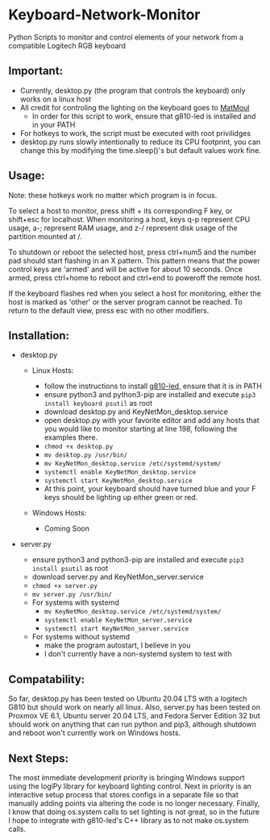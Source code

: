 # Keyboard-Network-Monitor
Python Scripts to monitor and control elements of your network from a compatible Logitech RGB keyboard

## Important:

- Currently, desktop.py (the program that controls the keyboard) only works on a linux host
- All credit for controling the lighting on the keyboard goes to [MatMoul](https://github.com/MatMoul/g810-led)
    - In order for this script to work, ensure that g810-led is installed and in your PATH
- For hotkeys to work, the script must be executed with root privilidges
- desktop.py runs slowly intentionally to reduce its CPU footprint, you can change this by modifying the time.sleep()'s but default values work fine.

## Usage:

Note: these hotkeys work no matter which program is in focus.

To select a host to monitor, press shift + its corresponding F key, or shift+esc for localhost. When monitoring a host, keys q-p represent CPU usage, a-; represent RAM usage, and z-/ represent disk usage of the partition mounted at /. 

To shutdown or reboot the selected host, press ctrl+num5 and the number pad should start flashing in an X pattern. This pattern means that the power control keys are 'armed' and will be active for about 10 seconds. Once armed, press ctrl+home to reboot and ctrl+end to poweroff the remote host.

If the keyboard flashes red when you select a host for monitoring, either the host is marked as 'other' or the server program cannot be reached. To return to the default view, press esc with no other modifiers. 

## Installation:

- desktop.py
    - Linux Hosts:
        - follow the instructions to install [g810-led](https://github.com/MatMoul/g810-led/blob/master/INSTALL.md), ensure that it is in PATH
        - ensure python3 and python3-pip are installed and execute `pip3 install keyboard psutil` as root
        - download desktop.py and KeyNetMon_desktop.service
        - open desktop.py with your favorite editor and add any hosts that you would like to monitor starting at line 198, following the examples there.
        - `chmod +x desktop.py`
        - `mv desktop.py /usr/bin/`
        - `mv KeyNetMon_desktop.service /etc/systemd/system/`
        - `systemctl enable KeyNetMon_desktop.service`
        - `systemctl start KeyNetMon_desktop.service`
        - At this point, your keyboard should have turned blue and your F keys should be lighting up either green or red.

    - Windows Hosts:
        - Coming Soon
    
- server.py
    - ensure python3 and python3-pip are installed and execute `pip3 install psutil` as root
    - download server.py and KeyNetMon_server.service
    - `chmod +x server.py`
    - `mv server.py /usr/bin/`
    - For systems with systemd
        - `mv KeyNetMon_desktop.service /etc/systemd/system/`
        - `systemctl enable KeyNetMon_server.service`
        - `systemctl start KeyNetMon_server.service`
    - For systems without systemd
        - make the program autostart, I believe in you
        - I don't currently have a non-systemd system to test with
    
## Compatability:

So far, desktop.py has been tested on Ubuntu 20.04 LTS with a logitech G810 but should work on nearly all linux. Also, server.py has been tested on Proxmox VE 6.1, Ubuntu server 20.04 LTS, and Fedora Server Edition 32 but should work on anything that can run python and pip3, although shutdown and reboot won't currently work on Windows hosts.

## Next Steps:

The most immediate development priority is bringing Windows support using the logiPy library for keyboard lighting control. Next in priority is an interactive setup process that stores configs in a separate file so that manually adding points via altering the code is no longer necessary. Finally, I know that doing os.system calls to set lighting is not great, so in the future I hope to integrate with g810-led's C++ library as to not make os.system calls.
